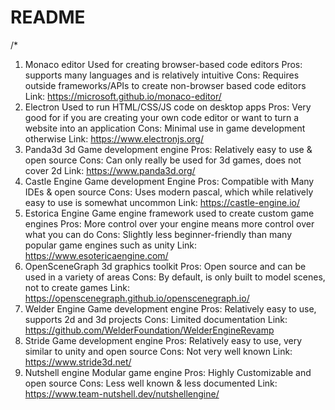 # README

/*
1. Monaco editor
Used for creating browser-based code editors
Pros: supports many languages and is relatively intuitive
Cons: Requires outside frameworks/APIs to create non-browser based code editors
Link: https://microsoft.github.io/monaco-editor/
2. Electron
Used to run HTML/CSS/JS code on desktop apps
Pros: Very good for if you are creating your own code editor or want to turn a website into an application
Cons: Minimal use in game development otherwise
Link: https://www.electronjs.org/
3. Panda3d
3d Game development engine
Pros: Relatively easy to use & open source
Cons: Can only really be used for 3d games, does not cover 2d
Link: https://www.panda3d.org/
4. Castle Engine
Game development Engine
Pros: Compatible with Many IDEs & open source
Cons: Uses modern pascal, which while relatively easy to use is somewhat uncommon
Link: https://castle-engine.io/
6.  Estorica Engine
Game engine framework used to create custom game engines
Pros: More control over your engine means more control over what you can do
Cons: Slightly less beginner-friendly than many popular game engines such as unity
Link: https://www.esotericaengine.com/
7. OpenSceneGraph
3d graphics toolkit
Pros: Open source and can be used in a variety of areas
Cons: By default, is only built to model scenes, not to create games
Link: https://openscenegraph.github.io/openscenegraph.io/
8. Welder Engine
Game development engine
Pros: Relatively easy to use, supports 2d and 3d projects
Cons: Limited documentation
Link: https://github.com/WelderFoundation/WelderEngineRevamp
9. Stride
Game development engine
Pros: Relatively easy to use, very similar to unity and open source
Cons: Not very well known
Link: https://www.stride3d.net/
10. Nutshell engine
Modular game engine
Pros: Highly Customizable and open source
Cons: Less well known & less documented
Link: https://www.team-nutshell.dev/nutshellengine/
